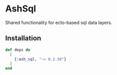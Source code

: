 # AshSql

Shared functionality for ecto-based sql data layers.

## Installation

```elixir
def deps do
  [
    {:ash_sql, "~> 0.2.58"}
  ]
end
```
